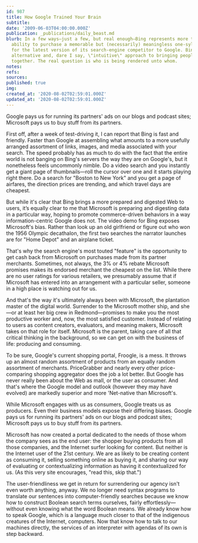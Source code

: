 ```yaml
---
id: 987
title: How Google Trained Your Brain
subtitle: 
date: '2009-06-03T04:00:00.000Z'
publication: _publications/daily_beast.md
blurb: In a few ways—just a few, but real enough—Bing represents more than Microsoft's
  ability to purchase a memorable but (necessarily) meaningless one-syllable name
  for the latest version of its search-engine competitor to Google. Bing is a genuinely
  alternative and, dare I say, \"intuitive\" approach to bringing people and information
  together. The real question is who is being rendered unto whom.
notes: 
refs: 
sources: 
published: true
img: 
created_at: '2020-08-02T02:59:01.000Z'
updated_at: '2020-08-02T02:59:01.000Z'
---
```

Google pays us for running its partners' ads on our blogs and podcast sites; Microsoft pays us to buy stuff from its partners.

First off, after a week of test-driving it, I can report that Bing is fast and friendly. Faster than Google at assembling what amounts to a more usefully arranged assortment of links, images, and media associated with your search. The speed probably has as much to do with the fact that the entire world is not banging on Bing's servers the way they are on Google's, but it nonetheless feels uncommonly nimble. Do a video search and you instantly get a giant page of thumbnails—roll the cursor over one and it starts playing right there. Do a search for "Boston to New York" and you get a page of airfares, the direction prices are trending, and which travel days are cheapest.

But while it's clear that Bing brings a more prepared and digested Web to users, it’s equally clear to me that Microsoft is preparing and digesting data in a particular way, hoping to promote commerce-driven behaviors in a way information-centric Google does not. The video demo for Bing exposes Microsoft's bias. Rather than look up an old girlfriend or figure out who won the 1956 Olympic decathalon, the first two searches the narrator launches are for "Home Depot" and an airplane ticket.

That's why the search engine's most touted "feature" is the opportunity to get cash back from Microsoft on purchases made from its partner merchants. Sometimes, not always, the 3% or 4% rebate Microsoft promises makes its endorsed merchant the cheapest on the list. While there are no user ratings for various retailers, we presumably assume that if Microsoft has entered into an arrangement with a particular seller, someone in a high place is watching out for us.

And that's the way it's ultimately always been with Microsoft, the plantation master of the digital world. Surrender to the Microsoft mother ship, and she—or at least her big crew in Redmond—promises to make you the most productive worker and, now, the most satisfied customer. Instead of relating to users as content creators, evaluators, and meaning makers, Microsoft takes on that role for itself. Microsoft is the parent, taking care of all that critical thinking in the background, so we can get on with the business of life: producing and consuming.

To be sure, Google's current shopping portal, Froogle, is a mess. It throws up an almost random assortment of products from an equally random assortment of merchants. PriceGrabber and nearly every other price-comparing shopping aggregator does the job a lot better. But Google has never really been about the Web as mall, or the user as consumer. And that's where the Google model and outlook (however they may have evolved) are markedly superior and more 'Net-native than Microsoft's.

While Microsoft engages with us as consumers, Google treats us as producers. Even their business models expose their differing biases. Google pays us for running its partners' ads on our blogs and podcast sites; Microsoft pays us to buy stuff from its partners.

Microsoft has now created a portal dedicated to the needs of those whom the company sees as the end user: the shopper buying products from all those companies, and the Internet surfer looking for content. But neither is the Internet user of the 21st century. We are as likely to be creating content as consuming it, selling something online as buying it, and sharing our way of evaluating or contextualizing information as having it contextualized for us. (As this very site encourages, "read this, skip that.")

The user-friendliness we get in return for surrendering our agency isn't even worth anything, anyway. We no longer need syntax programs to translate our sentences into computer-friendly searches because we know how to construct Boolean search terms ourselves, fairly effortlessly—without even knowing what the word Boolean means. We already know how to speak Google, which is a language much closer to that of the indigenous creatures of the Internet, computers. Now that know how to talk to our machines directly, the services of an interpreter with agendas of its own is step backward.
